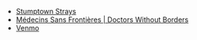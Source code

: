- [Stumptown Strays](https://www.stumptownstrays.org/)
- [Médecins Sans Frontières | Doctors Without Borders](https://donate.doctorswithoutborders.org/)
- [Venmo](https://venmo.com/u/Tim-Nilsen)